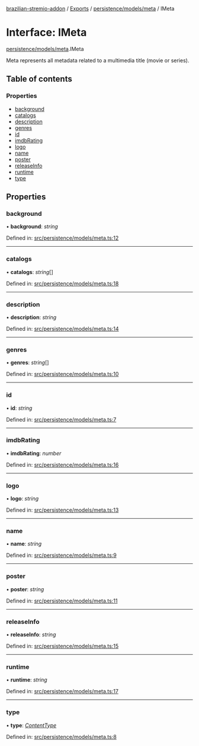 [brazilian-stremio-addon](../README.md) / [Exports](../modules.md) / [persistence/models/meta](../modules/persistence_models_meta.md) / IMeta

# Interface: IMeta

[persistence/models/meta](../modules/persistence_models_meta.md).IMeta

Meta represents all metadata related to a multimedia title (movie or series).

## Table of contents

### Properties

- [background](persistence_models_meta.imeta.md#background)
- [catalogs](persistence_models_meta.imeta.md#catalogs)
- [description](persistence_models_meta.imeta.md#description)
- [genres](persistence_models_meta.imeta.md#genres)
- [id](persistence_models_meta.imeta.md#id)
- [imdbRating](persistence_models_meta.imeta.md#imdbrating)
- [logo](persistence_models_meta.imeta.md#logo)
- [name](persistence_models_meta.imeta.md#name)
- [poster](persistence_models_meta.imeta.md#poster)
- [releaseInfo](persistence_models_meta.imeta.md#releaseinfo)
- [runtime](persistence_models_meta.imeta.md#runtime)
- [type](persistence_models_meta.imeta.md#type)

## Properties

### background

• **background**: *string*

Defined in: [src/persistence/models/meta.ts:12](https://github.com/victorgveloso/MicoLeaoDubladoAPI/blob/9dfa6b5/src/persistence/models/meta.ts#L12)

___

### catalogs

• **catalogs**: *string*[]

Defined in: [src/persistence/models/meta.ts:18](https://github.com/victorgveloso/MicoLeaoDubladoAPI/blob/9dfa6b5/src/persistence/models/meta.ts#L18)

___

### description

• **description**: *string*

Defined in: [src/persistence/models/meta.ts:14](https://github.com/victorgveloso/MicoLeaoDubladoAPI/blob/9dfa6b5/src/persistence/models/meta.ts#L14)

___

### genres

• **genres**: *string*[]

Defined in: [src/persistence/models/meta.ts:10](https://github.com/victorgveloso/MicoLeaoDubladoAPI/blob/9dfa6b5/src/persistence/models/meta.ts#L10)

___

### id

• **id**: *string*

Defined in: [src/persistence/models/meta.ts:7](https://github.com/victorgveloso/MicoLeaoDubladoAPI/blob/9dfa6b5/src/persistence/models/meta.ts#L7)

___

### imdbRating

• **imdbRating**: *number*

Defined in: [src/persistence/models/meta.ts:16](https://github.com/victorgveloso/MicoLeaoDubladoAPI/blob/9dfa6b5/src/persistence/models/meta.ts#L16)

___

### logo

• **logo**: *string*

Defined in: [src/persistence/models/meta.ts:13](https://github.com/victorgveloso/MicoLeaoDubladoAPI/blob/9dfa6b5/src/persistence/models/meta.ts#L13)

___

### name

• **name**: *string*

Defined in: [src/persistence/models/meta.ts:9](https://github.com/victorgveloso/MicoLeaoDubladoAPI/blob/9dfa6b5/src/persistence/models/meta.ts#L9)

___

### poster

• **poster**: *string*

Defined in: [src/persistence/models/meta.ts:11](https://github.com/victorgveloso/MicoLeaoDubladoAPI/blob/9dfa6b5/src/persistence/models/meta.ts#L11)

___

### releaseInfo

• **releaseInfo**: *string*

Defined in: [src/persistence/models/meta.ts:15](https://github.com/victorgveloso/MicoLeaoDubladoAPI/blob/9dfa6b5/src/persistence/models/meta.ts#L15)

___

### runtime

• **runtime**: *string*

Defined in: [src/persistence/models/meta.ts:17](https://github.com/victorgveloso/MicoLeaoDubladoAPI/blob/9dfa6b5/src/persistence/models/meta.ts#L17)

___

### type

• **type**: [*ContentType*](../modules/persistence_models_stremio.md#contenttype)

Defined in: [src/persistence/models/meta.ts:8](https://github.com/victorgveloso/MicoLeaoDubladoAPI/blob/9dfa6b5/src/persistence/models/meta.ts#L8)
